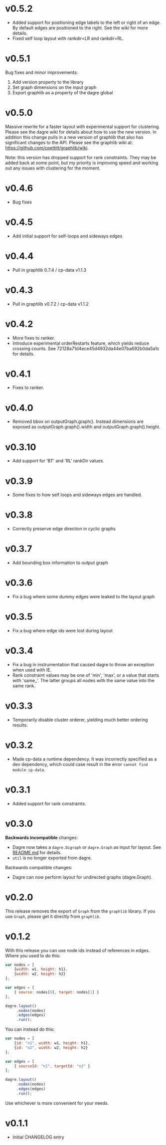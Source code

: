 v0.5.2
======

* Added support for positioning edge labels to the left or right of an edge. By
  default edges are positioned to the right. See the wiki for more details.
* Fixed self loop layout with rankdir=LR and rankdir=RL.

v0.5.1
======

Bug fixes and minor improvements:

1. Add version property to the library
2. Set graph dimensions on the input graph
3. Export graphlib as a property of the dagre global

v0.5.0
======

Massive rewrite for a faster layout with experimental support for clustering.
Please see the dagre wiki for details about how to use the new version. In
addition this change pulls in a new version of graphlib that also has
significant changes to the API. Please see the graphlib wiki at:
https://github.com/cpettitt/graphlib/wiki.

Note: this version has dropped support for rank constraints. They may be added
back at some point, but my priority is improving speed and working out any
issues with clustering for the moment.

v0.4.6
======

* Bug fixes

v0.4.5
======

* Add initial support for self-loops and sideways edges

v0.4.4
======

* Pull in graphlib 0.7.4 / cp-data v1.1.3

v0.4.3
======

* Pull in graphlib v0.7.2 / cp-data v1.1.2

v0.4.2
======

* More fixes to ranker.
* Introduce experimental orderRestarts feature, which yields reduce crossing counts. See 72128a71d4ece45d4932da44e07ba692b0da5a1c for details.

v0.4.1
======

* Fixes to ranker.

v0.4.0
======

* Removed bbox on outputGraph.graph(). Instead dimensions are exposed as
  outputGraph.graph().width and outputGraph.graph().height.

v0.3.10
=======

* Add support for 'BT' and 'RL' rankDir values.

v0.3.9
======

* Some fixes to how self loops and sideways edges are handled.

v0.3.8
======

* Correctly preserve edge direction in cyclic graphs

v0.3.7
======

* Add bounding box information to output graph

v0.3.6
======

* Fix a bug where some dummy edges were leaked to the layout graph

v0.3.5
======

* Fix a bug where edge ids were lost during layout

v0.3.4
======

* Fix a bug in instrumentation that caused dagre to throw an exception when
  used with IE.
* Rank constraint values may be one of 'min', 'max', or a value that starts
  with 'same\_'. The latter groups all nodes with the same value into the same
  rank.

v0.3.3
======

* Temporarily disable cluster orderer, yielding much better ordering results.

v0.3.2
======

* Made cp-data a runtime dependency. It was incorrectly specified as a dev
  dependency, which could case result in the error `cannot find module
  cp-data`.

v0.3.1
======

* Added support for rank constraints.

v0.3.0
======

**Backwards incompatible** changes:

* Dagre now takes a `dagre.Digraph` or `dagre.Graph` as input for layout. See
  [README.md](README.md) for details.
* `util` is no longer exported from dagre.

Backwards compatible changes:

* Dagre can now perform layout for undirected graphs (dagre.Graph).

v0.2.0
======

This release removes the export of `Graph` from the `graphlib` library. If you
use `Graph`, please get it directly from `graphlib`.

v0.1.2
======

With this release you can use node ids instead of references in edges. Where
you used to do this:


```js
var nodes = [
    {width: w1, height: h1},
    {width: w2, height: h2}
];

var edges = [
    { source: nodes[0], target: nodes[1] }
];

dagre.layout()
     .nodes(nodes)
     .edges(edges)
     .run();
```

You can instead do this:

```js
var nodes = [
    {id: "n1", width: w1, height: h1},
    {id: "n2", width: w2, height: h2}
];

var edges = [
    { sourceId: "n1", targetId: "n2" }
];

dagre.layout()
     .nodes(nodes)
     .edges(edges)
     .run();
```

Use whichever is more convenient for your needs.


v0.1.1
======

* Initial CHANGELOG entry
